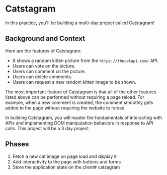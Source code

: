 # Catstagram

In this practice, you'll be building a multi-day project called Catstagram!

## Background and Context

Here are the features of Catstagram:

- It shows a random kitten picture from the `https://thecatapi.com/` API.
- Users can vote on the picture.
- Users can comment on the picture.
- Users can delete comments.
- Users can request a new random kitten image to be shown.

The most important feature of Catstagram is that all of the other features
listed above can be performed without requiring a page reload. For example,
when a new comment is created, the comment smoothly gets added to the page
without requiring the website to reload.

In building Catstagram, you will master the fundamentals of interacting with
APIs and implementing DOM manipulation behaviors in response to API calls.
This project will be a 3 day project.

## Phases

1. Fetch a new cat image on page load and display it
2. Add interactivity to the page with buttons and forms
3. Store the application state on the client# catsagram
